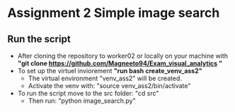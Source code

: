 # Assignment 2 Simple image search


## Run the script

- After cloning the repository to worker02 or locally on your machine with __"git clone https://github.com/Magneeto94/Exam_visual_analytics "__
- To set up the virtuel inviorement __"run bash create_venv_ass2"__
    - The virtual environment "venv_ass2" will be created.
    - Activate the venv with: "source venv_ass2/bin/activate"
- To run the script move to the src folder: "cd src"
    - Then run: "python image_search.py"